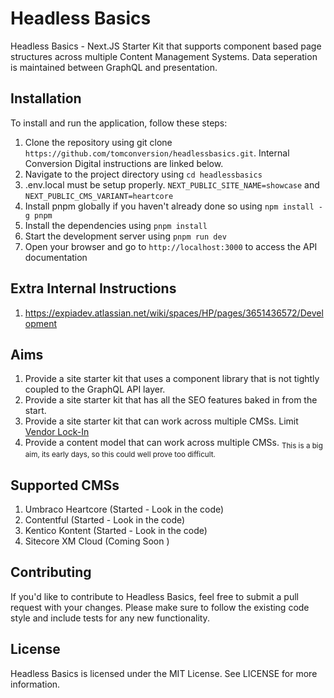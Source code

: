 # Headless Basics
Headless Basics - Next.JS Starter Kit that supports component based page structures across multiple Content Management Systems. Data seperation is maintained between GraphQL and presentation.

## Installation
To install and run the application, follow these steps:

1. Clone the repository using git clone `https://github.com/tomconversion/headlessbasics.git`. Internal Conversion Digital instructions are linked below.
2. Navigate to the project directory using `cd headlessbasics`
3. .env.local must be setup properly. `NEXT_PUBLIC_SITE_NAME=showcase` and `NEXT_PUBLIC_CMS_VARIANT=heartcore`
4. Install pnpm globally if you haven't already done so using `npm install -g pnpm`
5. Install the dependencies using `pnpm install`
6. Start the development server using `pnpm run dev`
7. Open your browser and go to `http://localhost:3000` to access the API documentation

## Extra Internal Instructions
1. https://expiadev.atlassian.net/wiki/spaces/HP/pages/3651436572/Development

## Aims
1. Provide a site starter kit that uses a component library that is not tightly coupled to the GraphQL API layer.
2. Provide a site starter kit that has all the SEO features baked in from the start.
3. Provide a site starter kit that can work across multiple CMSs. Limit [Vendor Lock-In](https://itnext.io/avoid-headless-cms-vendor-lock-in-migrating-from-contentful-to-kontent-a95c579b0266)
4. Provide a content model that can work across multiple CMSs. <sub>This is a big aim, its early days, so this could well prove too difficult. </sub>

## Supported CMSs
1. Umbraco Heartcore  (Started - Look in the code)
2. Contentful         (Started - Look in the code)
3. Kentico Kontent    (Started - Look in the code)
4. Sitecore XM Cloud  (Coming Soon )

## Contributing
If you'd like to contribute to Headless Basics, feel free to submit a pull request with your changes. Please make sure to follow the existing code style and include tests for any new functionality.

## License
Headless Basics is licensed under the MIT License. See LICENSE for more information.

